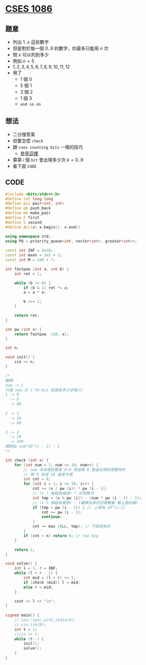 # [CSES 1086](https://cses.fi/problemset/task/1086/)

## 題意

- 列出 $1..x$ 這些數字
- 但是對於每一個 $0..9$ 的數字，你最多只能用 $n$ 次
- 問 $x$ 可以列到多少
- 例如 $n=5$
- $1,2,3,4,5,6,7,8,9,10,11,12$
- 用了 
  - $1$ 個 $0$
  - $5$ 個 $1$
  - $2$ 個 $2$
  - $1$ 個 $3$
  - $\texttt{and so on}$
  


## 想法

- 二分搜答案 
- 但要怎麼 $\texttt{check}$
- 跟 $\texttt{cses counting bits}$ 一樣的技巧
  -  [參見這裡](https://i.imgur.com/szSbn7P.png)
- 算第 $i$ 個 $\texttt{bit}$ 會出現多少次 $k=0..9$  
- 看下面 $\texttt{CODE}$

## CODE

```cpp
#include <bits/stdc++.h>
#define int long long
#define pii pair<int, int>
#define pb push_back
#define mk make_pair
#define F first
#define S second
#define ALL(x) x.begin(), x.end()

using namespace std;
using PQ = priority_queue<int, vector<int>, greater<int>>;
 
const int INF = 2e18;
const int maxn = 3e5 + 5;
const int M = 1e9 + 7;

int fastpow (int a, int b) {
    int ret = 1;

    while (b != 0) {
        if (b & 1) ret *= a;
        a = a * a;

        b >>= 1;
    }

    return ret;
}

int pw (int x) {
    return fastpow  (10, x);
}

int n;

void init() {
    cin >> n;
}

/*
觀察:
num -> C
代表 num 在 i'th-bit 前面有多少空格(C)
1 -> 0
  -> 9
  -> 99
  
2 -> 1
  -> 19
  -> 99

3 -> 2
  -> 29
  -> 299
歸納出 num*10^(i - 1) - 1 
*/

int check (int x) {
    for (int num = 1; num <= 10; num++) {
        // num 本來應該要是 0~9 但這樣 0 會違反規則需要特判
        // 將 0 改成 10 會更方便
        int cnt = 0;
        for (int i = 1; i <= 18; i++) {
            cnt += (x / pw (i)) * pw (i - 1); 
            // (x / 每組有幾個) * 出現幾次
            int tmp = (x % pw (i)) - (num * pw (i - 1) - 1);
            // (x % 每組有幾個) - (觀察出來的空格數量 看上面註解)
            if (tmp > pw (i - 1)) { // 上限為 10^(i-1)
                cnt += pw (i - 1);
                continue;
            }
            cnt += max (0LL, tmp); // 不能是負的
        }
        if (cnt > n) return 0; // too big
    }

    return 1;
}

void solve() {
    int l = 1, r = INF;
    while (l < r - 1) {
        int mid = (l + r) >> 1;
        if (check (mid)) l = mid;
        else r = mid;
    }

    cout << l << "\n";
} 
 
signed main() {
    // ios::sync_with_stdio(0);
    // cin.tie(0);
    int t = 1;
    //cin >> t;
    while (t--) {
        init();
        solve();
    }
} 
```

